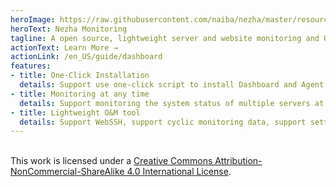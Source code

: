 ```yaml
---
heroImage: https://raw.githubusercontent.com/naiba/nezha/master/resource/static/brand.svg
heroText: Nezha Monitoring
tagline: A open source, lightweight server and website monitoring and O&M tool
actionText: Learn More →
actionLink: /en_US/guide/dashboard
features:
- title: One-Click Installation
  details: Support use one-click script to install Dashboard and Agent services; Linux, WIndows, MacOS, OpenWRT and other mainstream systems are supported
- title: Monitoring at any time
  details: Support monitoring the system status of multiple servers at the same time, support monitoring the status of web pages, ports, SSL certificates; support notifications in case of failure, out of data and other status. Support multiple notification methods (Telegram, email, WeChat, etc.)
- title: Lightweight O&M tool
  details: Support WebSSH, support cyclic monitoring data, support setting scheduled tasks and running command on multiple servers
---  
```

<br/>This work is licensed under a <a rel="license" href="http://creativecommons.org/licenses/by-nc-sa/4.0/">Creative Commons Attribution-NonCommercial-ShareAlike 4.0 International License</a>.
